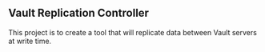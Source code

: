 Vault Replication Controller
---

This project is to create a tool that will replicate data between Vault servers at write time.
